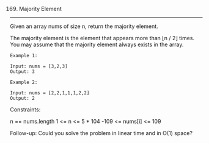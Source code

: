 169. Majority Element
***
Given an array nums of size n, return the majority element.

The majority element is the element that appears more than ⌊n / 2⌋ times. You may assume that the majority element always exists in the array.

````
Example 1:

Input: nums = [3,2,3]
Output: 3
````
````
Example 2:

Input: nums = [2,2,1,1,1,2,2]
Output: 2
````

Constraints:

n == nums.length
1 <= n <= 5 * 104
-109 <= nums[i] <= 109


Follow-up: Could you solve the problem in linear time and in O(1) space?